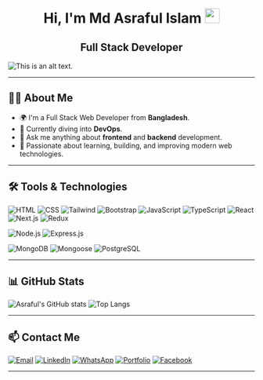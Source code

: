 <div align="center">
 <h1> Hi, I'm Md Asraful Islam <img src="https://media.giphy.com/media/hvRJCLFzcasrR4ia7z/giphy.gif" width="30"></h1>
 <h2>Full Stack Developer</h2> 
</div>

![This is an alt text.](https://i.ibb.co/HDRFDw4Q/md-Asraful-islam.png")

---

## 👨‍💻 About Me

- 🌍 I'm a Full Stack Web Developer from **Bangladesh**.
- 🚀 Currently diving into **DevOps**.
- 💬 Ask me anything about **frontend** and **backend** development.
- 🎯 Passionate about learning, building, and improving modern web technologies.

---

## 🛠️ Tools & Technologies

![HTML](https://img.shields.io/badge/html-E34F26?style=for-the-badge&logo=html5&logoColor=E34F26&labelColor=black&color=E34F26)
![CSS](https://img.shields.io/badge/css-1572B6?style=for-the-badge&logo=css3&logoColor=1572B6&labelColor=black&color=1572B6)
![Tailwind](https://img.shields.io/badge/tailwind-38BDF8?style=for-the-badge&logo=tailwindcss&logoColor=38BDF8&labelColor=black&color=38BDF8)
![Bootstrap](https://img.shields.io/badge/bootstrap-7952B3?style=for-the-badge&logo=bootstrap&logoColor=7952B3&labelColor=black&color=7952B3)
![JavaScript](https://img.shields.io/badge/javascript-F7DF1E?style=for-the-badge&logo=javascript&logoColor=F7DF1E&labelColor=black&color=F7DF1E)
![TypeScript](https://img.shields.io/badge/typescript-3178C6?style=for-the-badge&logo=typescript&logoColor=3178C6&labelColor=black&color=3178C6)
![React](https://img.shields.io/badge/react-61DAFB?style=for-the-badge&logo=react&logoColor=61DAFB&labelColor=black&color=61DAFB)
![Next.js](https://img.shields.io/badge/next.js-000000?style=for-the-badge&logo=nextdotjs&logoColor=white&labelColor=black&color=00B453)
![Redux](https://img.shields.io/badge/redux-764ABC?style=for-the-badge&logo=redux&logoColor=764ABC&labelColor=black&color=764ABC)

![Node.js](https://img.shields.io/badge/node.js-339933?style=for-the-badge&logo=nodedotjs&logoColor=339933&labelColor=black&color=339933)
![Express.js](https://img.shields.io/badge/express.js-000000?style=for-the-badge&logo=express&logoColor=white&labelColor=black&color=322211)

![MongoDB](https://img.shields.io/badge/mongodb-47A248?style=for-the-badge&logo=mongodb&logoColor=47A248&labelColor=black&color=47A248)
![Mongoose](https://img.shields.io/badge/mongoose-880000?style=for-the-badge&logo=mongoose&logoColor=880000&labelColor=black&color=880000)
![PostgreSQL](https://img.shields.io/badge/postgresql-4169E1?style=for-the-badge&logo=postgresql&logoColor=4169E1&labelColor=black&color=4169E1)

---

## 📊 GitHub Stats

![Asraful's GitHub stats](https://github-readme-stats.vercel.app/api?username=asrafulsgit&show_icons=true&theme=radical)
![Top Langs](https://github-readme-stats.vercel.app/api/top-langs/?username=asrafulsgit&layout=compact&langs_count=8&theme=radical)

---

## 📫 Contact Me
[![Email](https://img.shields.io/badge/-Email-D14836?style=for-the-badge&logo=gmail&logoColor=white)](mailto:asrafulislam.dev23@gmail.com)
[![LinkedIn](https://img.shields.io/badge/-LinkedIn-0077B5?style=for-the-badge&logo=linkedin&logoColor=white)](https://www.linkedin.com/in/md-asraful-islam-b71158301)
[![WhatsApp](https://img.shields.io/badge/-WhatsApp-25D366?style=for-the-badge&logo=whatsapp&logoColor=white)](https://wa.me/8801820286432)
[![Portfolio](https://img.shields.io/badge/-Portfolio-000000?style=for-the-badge&logo=firefox-browser&logoColor=white)](https://yourportfolio.com)
[![Facebook](https://img.shields.io/badge/-Facebook-1877F2?style=for-the-badge&logo=facebook&logoColor=white)]([https://www.facebook.com/yourprofile](https://www.facebook.com/Asraful2356))

---
